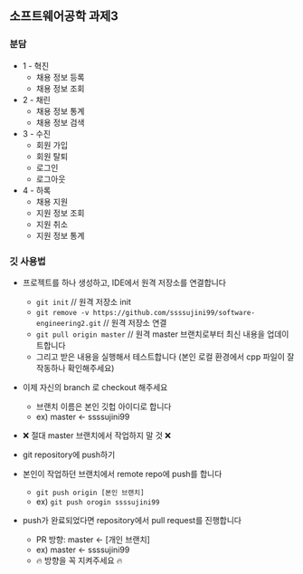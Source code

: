 ## 소프트웨어공학 과제3

### 분담
- 1 - 혁진
    - 채용 정보 등록
    - 채용 정보 조회
- 2 - 채린
    - 채용 정보 통계
    - 채용 정보 검색
- 3 - 수진
    - 회원 가입
    - 회원 탈퇴
    - 로그인
    - 로그아웃
- 4 - 하록
    - 채용 지원
    - 지원 정보 조회
    - 지원 취소
    - 지원 정보 통계


### 깃 사용법

* 프로젝트를 하나 생성하고, IDE에서 원격 저장소를 연결합니다
    * ```git init``` // 원격 저장소 init
    * ```git remove -v https://github.com/ssssujini99/software-engineering2.git``` // 원격 저장소 연결
    * ```git pull origin master``` // 원격 master 브랜치로부터 최신 내용을 업데이트합니다
    * 그리고 받은 내용을 실행해서 테스트합니다
    (본인 로컬 환경에서 cpp 파일이 잘 작동하나 확인해주세요)   

* 이제 자신의 branch 로 checkout 해주세요
    * 브랜치 이름은 본인 깃헙 아이디로 합니다
    * ex) master <- ssssujini99
* ❌ 절대 master 브랜치에서 작업하지 말 것 ❌   

* git repository에 push하기
* 본인이 작업하던 브랜치에서 remote repo에 push를 합니다
    * ```git push origin [본인 브랜치]```
    * ex) ```git push orogin ssssujini99```
* push가 완료되었다면 repository에서 pull request를 진행합니다
    * PR 방향: master <- [개인 브랜치]
    * ex) master <- ssssujini99
    * 🔥 방향을 꼭 지켜주세요 🔥
